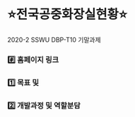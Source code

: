 # :star:전국공중화장실현황:star:
2020-2 SSWU DBP-T10 기말과제

### :hash: 홈페이지 링크



### :one: 목표 및 

### :two: 개발과정 및 역할분담
